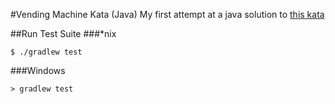 #Vending Machine Kata (Java)
My first attempt at a java solution to [this kata](https://github.com/guyroyse/vending-machine-kata)

##Run Test Suite
###*nix
```
$ ./gradlew test
```
###Windows
```
> gradlew test
```